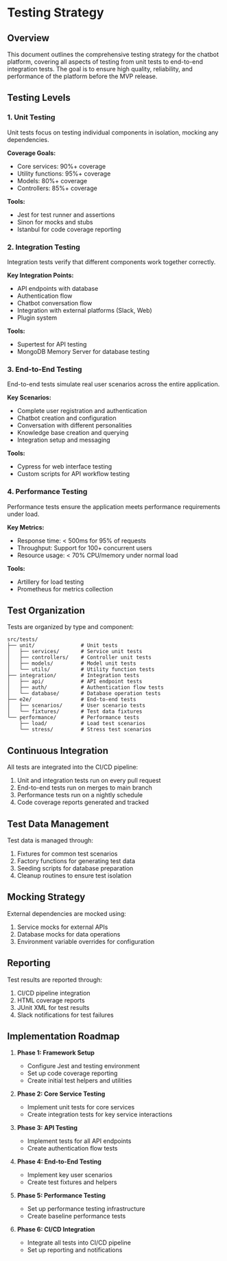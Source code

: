 # Testing Strategy

## Overview

This document outlines the comprehensive testing strategy for the chatbot platform, covering all aspects of testing from unit tests to end-to-end integration tests. The goal is to ensure high quality, reliability, and performance of the platform before the MVP release.

## Testing Levels

### 1. Unit Testing

Unit tests focus on testing individual components in isolation, mocking any dependencies.

**Coverage Goals:**
- Core services: 90%+ coverage
- Utility functions: 95%+ coverage
- Models: 80%+ coverage
- Controllers: 85%+ coverage

**Tools:**
- Jest for test runner and assertions
- Sinon for mocks and stubs
- Istanbul for code coverage reporting

### 2. Integration Testing

Integration tests verify that different components work together correctly.

**Key Integration Points:**
- API endpoints with database
- Authentication flow
- Chatbot conversation flow
- Integration with external platforms (Slack, Web)
- Plugin system

**Tools:**
- Supertest for API testing
- MongoDB Memory Server for database testing

### 3. End-to-End Testing

End-to-end tests simulate real user scenarios across the entire application.

**Key Scenarios:**
- Complete user registration and authentication
- Chatbot creation and configuration
- Conversation with different personalities
- Knowledge base creation and querying
- Integration setup and messaging

**Tools:**
- Cypress for web interface testing
- Custom scripts for API workflow testing

### 4. Performance Testing

Performance tests ensure the application meets performance requirements under load.

**Key Metrics:**
- Response time: < 500ms for 95% of requests
- Throughput: Support for 100+ concurrent users
- Resource usage: < 70% CPU/memory under normal load

**Tools:**
- Artillery for load testing
- Prometheus for metrics collection

## Test Organization

Tests are organized by type and component:

```
src/tests/
├── unit/               # Unit tests
│   ├── services/       # Service unit tests
│   ├── controllers/    # Controller unit tests
│   ├── models/         # Model unit tests
│   └── utils/          # Utility function tests
├── integration/        # Integration tests
│   ├── api/            # API endpoint tests
│   ├── auth/           # Authentication flow tests
│   └── database/       # Database operation tests
├── e2e/                # End-to-end tests
│   ├── scenarios/      # User scenario tests
│   └── fixtures/       # Test data fixtures
└── performance/        # Performance tests
    ├── load/           # Load test scenarios
    └── stress/         # Stress test scenarios
```

## Continuous Integration

All tests are integrated into the CI/CD pipeline:

1. Unit and integration tests run on every pull request
2. End-to-end tests run on merges to main branch
3. Performance tests run on a nightly schedule
4. Code coverage reports generated and tracked

## Test Data Management

Test data is managed through:

1. Fixtures for common test scenarios
2. Factory functions for generating test data
3. Seeding scripts for database preparation
4. Cleanup routines to ensure test isolation

## Mocking Strategy

External dependencies are mocked using:

1. Service mocks for external APIs
2. Database mocks for data operations
3. Environment variable overrides for configuration

## Reporting

Test results are reported through:

1. CI/CD pipeline integration
2. HTML coverage reports
3. JUnit XML for test results
4. Slack notifications for test failures

## Implementation Roadmap

1. **Phase 1: Framework Setup**
   - Configure Jest and testing environment
   - Set up code coverage reporting
   - Create initial test helpers and utilities

2. **Phase 2: Core Service Testing**
   - Implement unit tests for core services
   - Create integration tests for key service interactions

3. **Phase 3: API Testing**
   - Implement tests for all API endpoints
   - Create authentication flow tests

4. **Phase 4: End-to-End Testing**
   - Implement key user scenarios
   - Create test fixtures and helpers

5. **Phase 5: Performance Testing**
   - Set up performance testing infrastructure
   - Create baseline performance tests

6. **Phase 6: CI/CD Integration**
   - Integrate all tests into CI/CD pipeline
   - Set up reporting and notifications

